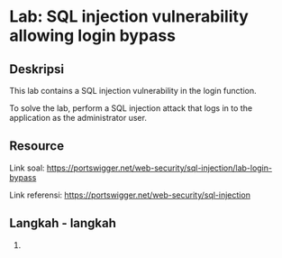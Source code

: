 # Lab: SQL injection vulnerability allowing login bypass

## Deskripsi
This lab contains a SQL injection vulnerability in the login function.

To solve the lab, perform a SQL injection attack that logs in to the application as the administrator user.

## Resource

Link soal: https://portswigger.net/web-security/sql-injection/lab-login-bypass

Link referensi: https://portswigger.net/web-security/sql-injection

## Langkah - langkah
1. 
